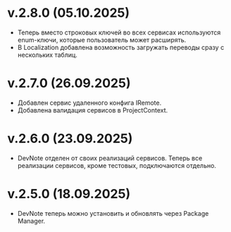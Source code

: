 
# v.2.8.0 (05.10.2025)
- Теперь вместо строковых ключей во всех сервисах используются enum-ключи, которые пользователь может расширять.
- В Localization добавлена возможность загружать переводы сразу с нескольких таблиц.

# v.2.7.0 (26.09.2025)
- Добавлен сервис удаленного конфига IRemote.
- Добавлена валидация сервисов в ProjectContext.

# v.2.6.0 (23.09.2025)
- DevNote отделен от своих реализаций сервисов. Теперь все реализации сервисов, кроме тестовых, подключаются отдельно.

# v.2.5.0 (18.09.2025)
- DevNote теперь можно установить и обновлять через Package Manager.



